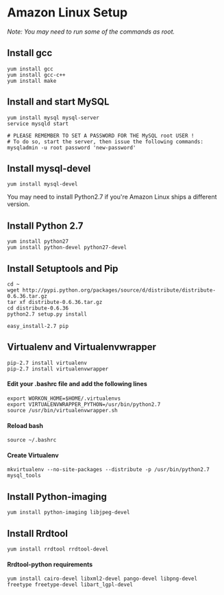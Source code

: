 # Amazon Linux Setup

*Note: You may need to run some of the commands as root.*

## Install gcc

    yum install gcc
    yum install gcc-c++
    yum install make

## Install and start MySQL

    yum install mysql mysql-server
    service mysqld start
    
    # PLEASE REMEMBER TO SET A PASSWORD FOR THE MySQL root USER !
    # To do so, start the server, then issue the following commands:
    mysqladmin -u root password 'new-password'

## Install mysql-devel

    yum install mysql-devel

You may need to install Python2.7 if you're Amazon Linux ships a different version.

## Install Python 2.7

    yum install python27
    yum install python-devel python27-devel
    
## Install Setuptools and Pip

    cd ~
    wget http://pypi.python.org/packages/source/d/distribute/distribute-0.6.36.tar.gz
    tar xf distribute-0.6.36.tar.gz
	cd distribute-0.6.36
	python2.7 setup.py install

	easy_install-2.7 pip
    
## Virtualenv and Virtualenvwrapper

    pip-2.7 install virtualenv
    pip-2.7 install virtualenvwrapper
    
#### Edit your .bashrc file and add the following lines

    export WORKON_HOME=$HOME/.virtualenvs
    export VIRTUALENVWRAPPER_PYTHON=/usr/bin/python2.7
    source /usr/bin/virtualenvwrapper.sh


#### Reload bash

    source ~/.bashrc

#### Create Virtualenv

    mkvirtualenv --no-site-packages --distribute -p /usr/bin/python2.7 mysql_tools

## Install Python-imaging

    yum install python-imaging libjpeg-devel

## Install Rrdtool

    yum install rrdtool rrdtool-devel

#### Rrdtool-python requirements

    yum install cairo-devel libxml2-devel pango-devel libpng-devel freetype freetype-devel libart_lgpl-devel
